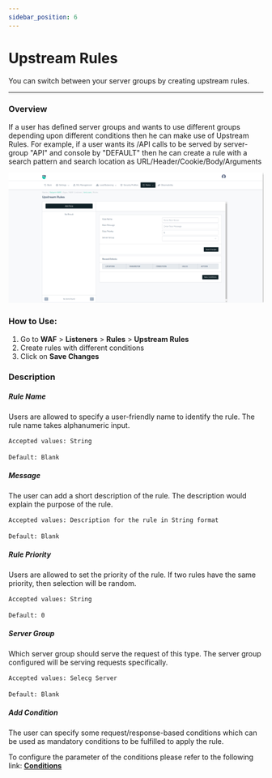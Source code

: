 ```yaml
---
sidebar_position: 6
---
```


# Upstream Rules 
You can switch between your server groups by creating upstream rules.

---

### Overview 

If a user has defined server groups and wants to use different groups depending upon different conditions then he can make use of Upstream Rules. For example, if a user wants its /API calls to be served by server-group "API" and console by "DEFAULT" then he can create a rule with a search pattern and search location as URL/Header/Cookie/Body/Arguments

![upstream rules](/img/waf/v8/docs/list_upstream.png)

### How to Use:
1. Go to **WAF** > **Listeners** > **Rules** > **Upstream Rules**
2. Create rules with different conditions
3. Click on **Save Changes**

### Description

##### **Rule Name**

Users are allowed to specify a user-friendly name to identify the rule. The rule name takes alphanumeric input.

    Accepted values: String

    Default: Blank

##### **Message**

The user can add a short description of the rule. The description would explain the purpose of the rule.

    Accepted values: Description for the rule in String format

    Default: Blank

##### **Rule Priority** 

Users are allowed to set the priority of the rule. If two rules have the same priority, then selection will be random.

    Accepted values: String

    Default: 0

##### **Server Group**

Which server group should serve the request of this type. The server group configured will be serving requests specifically.

    Accepted values: Selecg Server 

    Default: Blank

##### **Add Condition**

The user can specify some request/response-based conditions which can be used as mandatory conditions to be fulfilled to apply the rule.

To configure the parameter of the conditions please refer to the following link: [**Conditions**](/v8/cloud/waf/listener/rules/ruleCond)